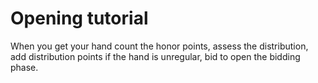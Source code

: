 # Opening tutorial

When you get your hand count the honor points, assess the distribution, add distribution points if the hand is unregular, bid to open the bidding phase.


